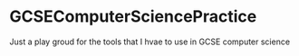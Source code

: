 # GCSEComputerSciencePractice
Just a play groud for the tools that I hvae to use in GCSE computer science
